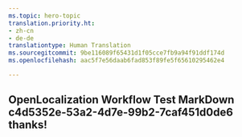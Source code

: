 ```yaml
---
ms.topic: hero-topic
translation.priority.ht:
- zh-cn
- de-de
translationtype: Human Translation
ms.sourcegitcommit: 9be116089f65431d1f05cce7fb9a94f91ddf174d
ms.openlocfilehash: aac5f7e56daab6fad853f89fe5f65610295462e4

---
```

## OpenLocalization Workflow Test MarkDown c4d5352e-53a2-4d7e-99b2-7caf451d0de6 thanks!



<!--HONumber=Jul16_HO3-->


